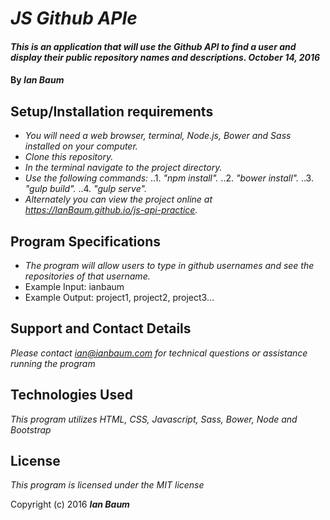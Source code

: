 # _JS Github APIe_

#### _This is an application that will use the Github API to find a user and display their public repository names and descriptions.  October 14, 2016_

#### By _**Ian Baum**_

## Setup/Installation requirements

* _You will need a web browser, terminal, Node.js, Bower and Sass installed on your computer._
* _Clone this repository._
* _In the terminal navigate to the project directory._
* _Use the following commands:_
..1. _"npm install"._
..2. _"bower install"._
..3. _"gulp build"._
..4. _"gulp serve"._
* _Alternately you can view the project online at https://IanBaum.github.io/js-api-practice._

## Program Specifications

* _The program will allow users to type in github usernames and see the repositories of that username._
* Example Input: ianbaum
* Example Output: project1, project2, project3...

## Support and Contact Details

_Please contact ian@ianbaum.com for technical questions or assistance running the program_

## Technologies Used

_This program utilizes HTML, CSS, Javascript, Sass, Bower, Node and Bootstrap_

## License

*This program is licensed under the MIT license*

Copyright (c) 2016 **_Ian Baum_**
